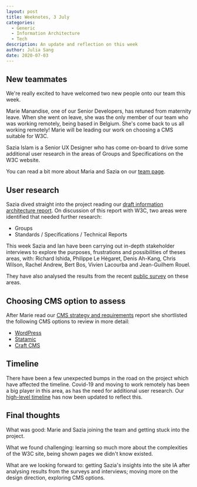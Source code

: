 ```yaml
---
layout: post
title: Weeknotes, 3 July
categories:
  - Generic
  - Information Architecture
  - Tech
description: An update and reflection on this week
author: Julia Sang
date: 2020-07-03
---
```


## New teammates

We're really excited to have welcomed two new people onto our team this week. 

Marie Manandise, one of our Senior Developers, has retuned from maternity leave. When she went on leave, she was the only member of our team who was working remotely, being based in Belgium. She's come back to us all working remotely! Marie will be leading our work on choosing a CMS suitable for W3C. 

Sazia Islam is a Senior UX Designer who has come on-board to drive some additional user research in the areas of Groups and Specifications on the W3C website. 

You can read a bit more about Maria and Sazia on our [team page](/about-studio24/). 

## User research

Sazia dived straight into the project reading our [draft information architecture report](https://docs.google.com/document/d/1qVUWoRqMD95LE9z22dP5hPbToKnRugv4jK83L3pXvts/view). On discussion of this report with W3C, two areas were identified that needed further research:

* Groups
* Standards / Specifications / Technical Reports

This week Sazia and Ian have been carrying out in-depth stakeholder interviews to explore the purposes, frustrations and possibilities of theses areas, with: Richard Ishida, Philippe Le Hégaret, Denis Ah-Kang, Chris Wilson, Rachel Andrew, Bert Bos, Vivien Lacourba and Jean-Guilhem Rouel. 

They have also analysed the results from the recent [public survey](/updates/our-second-user-survey/) on these areas. 

## Choosing CMS option to assess

After Marie read our [CMS strategy and requirements](/docs/cms-strategy-and-requirements/) report she shortlisted the following CMS options to review in more detail:

* [WordPress](https://wordpress.org/)
* [Statamic](https://statamic.com/)
* [Craft CMS](https://craftcms.com/)

## Timeline

There have been a few unexpected bumps in the road on the project which have affected the timeline. Covid-19 and moving to work remotely has been a big player in this area, as has the need for additional user research. Our [high-level timeline](https://w3c.studio24.net/docs/high-level-timeline/) has now been updated to reflect this. 

## Final thoughts

What was good: Marie and Sazia joining the team and getting stuck into the project.

What we found challenging: learning so much more about the complexities of the W3C site, being shown pages we didn't know existed. 

What are we looking forward to: getting Sazia's insights into the site IA after analysing results from the surveys and interviews; moving more on the design direction, exploring CMS options.